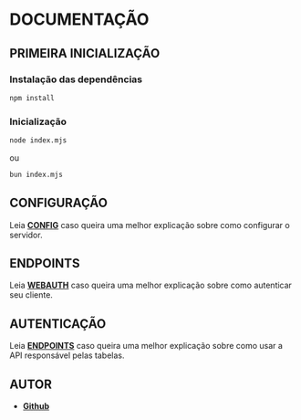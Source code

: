 # DOCUMENTAÇÃO

## PRIMEIRA INICIALIZAÇÃO

### Instalação das dependências

```bash
npm install
```
### Inicialização

```bash 
node index.mjs
```

ou 

```bash
bun index.mjs
```

## **CONFIGURAÇÃO**

Leia [**CONFIG**](https://github.com/Kruceo/compra-simples/tree/main/backend/docs/CONFIG.md) caso queira uma melhor explicação sobre como configurar o servidor.

## **ENDPOINTS**

Leia [**WEBAUTH**](https://github.com/Kruceo/compra-simples/tree/main/backend/docs/WEBAUTH.md) caso queira uma melhor explicação sobre como autenticar seu cliente.

## **AUTENTICAÇÃO**

Leia [**ENDPOINTS**](https://github.com/Kruceo/compra-simples/tree/main/backend/docs/ENDPOINTS.md) caso queira uma melhor explicação sobre como usar a API responsável pelas tabelas.

## AUTOR

- [**Github**](https://github.com/Kruceo)

